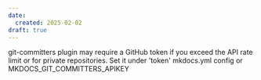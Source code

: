 ```yaml
---
date:
  created: 2025-02-02
draft: true
---
```


git-committers plugin may require a GitHub token if you exceed the API rate limit or for private repositories. Set it under 'token' mkdocs.yml config or MKDOCS_GIT_COMMITTERS_APIKEY
